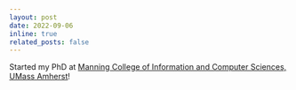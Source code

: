 ```yaml
---
layout: post
date: 2022-09-06
inline: true
related_posts: false
---
```


Started my PhD at <a href="https://www.cics.umass.edu/">Manning College of Information and Computer Sciences, UMass Amherst</a>!